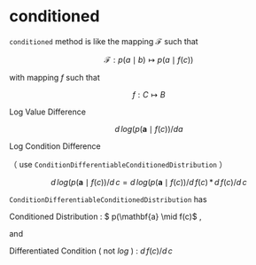 # conditioned

`conditioned` method is like the mapping $\mathcal{F}$ such that

$$
  \mathcal{F}: p(a \mid b) \mapsto p(a \mid f(c))
$$

with mapping $f$ such that

$$
  f: C \mapsto B
$$

Log Value Difference

$$
  d\, log ( p(\mathbf{a} \mid f(c))/da
$$

Log Condition Difference

（ use `ConditionDifferentiableConditionedDistribution` ）

$$
  d\, log ( p(\mathbf{a} \mid f(c))/d\, c =  d\, log ( p(\mathbf{a} \mid f(c))/d\, f(c) \, * \, d\, f(c) / d\, c
$$

`ConditionDifferentiableConditionedDistribution` has 

Conditioned Distribution : $ p(\mathbf{a} \mid f(c)$ ,

and 

Differentiated Condition ( not $log$ ) : $d\, f(c) / d\, c$

